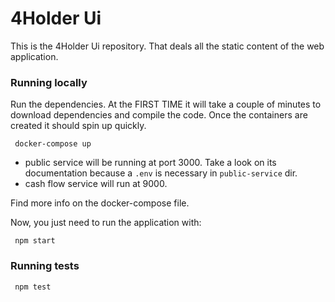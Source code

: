 # 4Holder Ui

This is the 4Holder Ui repository. That deals all the static content of the web application.

### Running locally

Run the dependencies. At the FIRST TIME it will take a couple of minutes to download dependencies and compile the code. Once the containers are created it should spin up quickly.
```shell script
 docker-compose up
```

- public service will be running at port 3000. Take a look on its documentation because a `.env` is necessary in `public-service` dir.
- cash flow service will run at 9000.

Find more info on the docker-compose file.

Now, you just need to run the application with:
```shell script
 npm start
```

### Running tests

```shell script
 npm test
```
